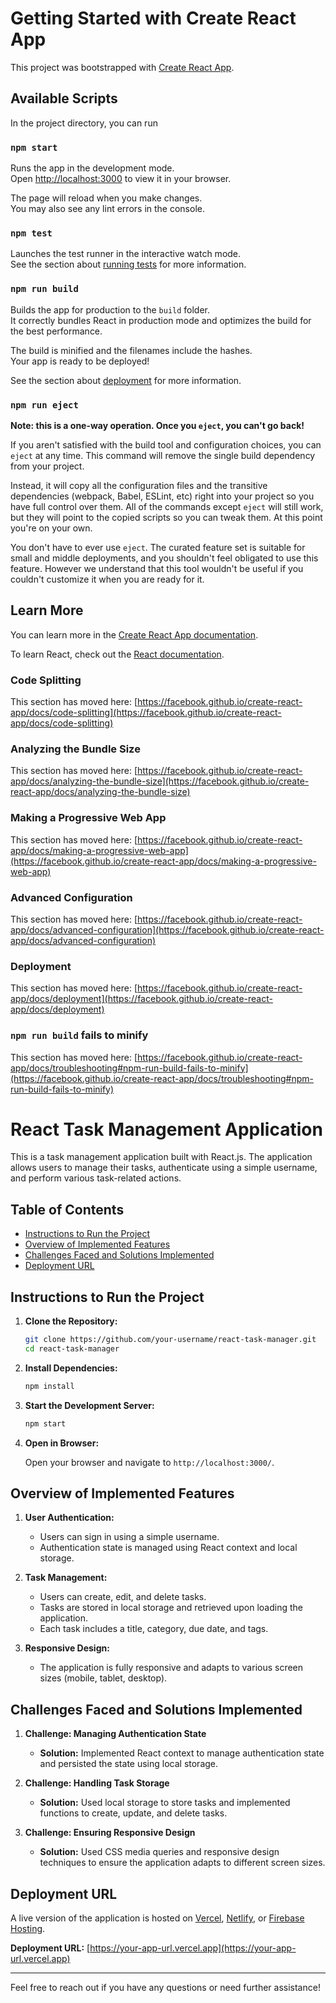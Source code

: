 # Getting Started with Create React App

This project was bootstrapped with [Create React App](https://github.com/facebook/create-react-app).

## Available Scripts

In the project directory, you can run

### `npm start`

Runs the app in the development mode.\
Open [http://localhost:3000](http://localhost:3000) to view it in your browser.

The page will reload when you make changes.\
You may also see any lint errors in the console.

### `npm test`

Launches the test runner in the interactive watch mode.\
See the section about [running tests](https://facebook.github.io/create-react-app/docs/running-tests) for more information.

### `npm run build`

Builds the app for production to the `build` folder.\
It correctly bundles React in production mode and optimizes the build for the best performance.

The build is minified and the filenames include the hashes.\
Your app is ready to be deployed!

See the section about [deployment](https://facebook.github.io/create-react-app/docs/deployment) for more information.

### `npm run eject`

**Note: this is a one-way operation. Once you `eject`, you can't go back!**

If you aren't satisfied with the build tool and configuration choices, you can `eject` at any time. This command will remove the single build dependency from your project.

Instead, it will copy all the configuration files and the transitive dependencies (webpack, Babel, ESLint, etc) right into your project so you have full control over them. All of the commands except `eject` will still work, but they will point to the copied scripts so you can tweak them. At this point you're on your own.

You don't have to ever use `eject`. The curated feature set is suitable for small and middle deployments, and you shouldn't feel obligated to use this feature. However we understand that this tool wouldn't be useful if you couldn't customize it when you are ready for it.

## Learn More

You can learn more in the [Create React App documentation](https://facebook.github.io/create-react-app/docs/getting-started).

To learn React, check out the [React documentation](https://reactjs.org/).

### Code Splitting

This section has moved here: [https://facebook.github.io/create-react-app/docs/code-splitting](https://facebook.github.io/create-react-app/docs/code-splitting)

### Analyzing the Bundle Size

This section has moved here: [https://facebook.github.io/create-react-app/docs/analyzing-the-bundle-size](https://facebook.github.io/create-react-app/docs/analyzing-the-bundle-size)

### Making a Progressive Web App

This section has moved here: [https://facebook.github.io/create-react-app/docs/making-a-progressive-web-app](https://facebook.github.io/create-react-app/docs/making-a-progressive-web-app)

### Advanced Configuration

This section has moved here: [https://facebook.github.io/create-react-app/docs/advanced-configuration](https://facebook.github.io/create-react-app/docs/advanced-configuration)

### Deployment

This section has moved here: [https://facebook.github.io/create-react-app/docs/deployment](https://facebook.github.io/create-react-app/docs/deployment)

### `npm run build` fails to minify

This section has moved here: [https://facebook.github.io/create-react-app/docs/troubleshooting#npm-run-build-fails-to-minify](https://facebook.github.io/create-react-app/docs/troubleshooting#npm-run-build-fails-to-minify)

# React Task Management Application

This is a task management application built with React.js. The application allows users to manage their tasks, authenticate using a simple username, and perform various task-related actions.

## Table of Contents

- [Instructions to Run the Project](#instructions-to-run-the-project)
- [Overview of Implemented Features](#overview-of-implemented-features)
- [Challenges Faced and Solutions Implemented](#challenges-faced-and-solutions-implemented)
- [Deployment URL](#deployment-url)

## Instructions to Run the Project

1. **Clone the Repository:**

   ```bash
   git clone https://github.com/your-username/react-task-manager.git
   cd react-task-manager
   ```

2. **Install Dependencies:**

   ```bash
   npm install
   ```

3. **Start the Development Server:**

   ```bash
   npm start
   ```

4. **Open in Browser:**

   Open your browser and navigate to `http://localhost:3000/`.

## Overview of Implemented Features

1. **User Authentication:**

   - Users can sign in using a simple username.
   - Authentication state is managed using React context and local storage.

2. **Task Management:**

   - Users can create, edit, and delete tasks.
   - Tasks are stored in local storage and retrieved upon loading the application.
   - Each task includes a title, category, due date, and tags.

3. **Responsive Design:**
   - The application is fully responsive and adapts to various screen sizes (mobile, tablet, desktop).

## Challenges Faced and Solutions Implemented

1. **Challenge: Managing Authentication State**

   - **Solution:** Implemented React context to manage authentication state and persisted the state using local storage.

2. **Challenge: Handling Task Storage**

   - **Solution:** Used local storage to store tasks and implemented functions to create, update, and delete tasks.

3. **Challenge: Ensuring Responsive Design**
   - **Solution:** Used CSS media queries and responsive design techniques to ensure the application adapts to different screen sizes.

## Deployment URL

A live version of the application is hosted on [Vercel](https://vercel.com/), [Netlify](https://www.netlify.com/), or [Firebase Hosting](https://firebase.google.com/products/hosting).

**Deployment URL:** [https://your-app-url.vercel.app](https://your-app-url.vercel.app)

---

Feel free to reach out if you have any questions or need further assistance!

